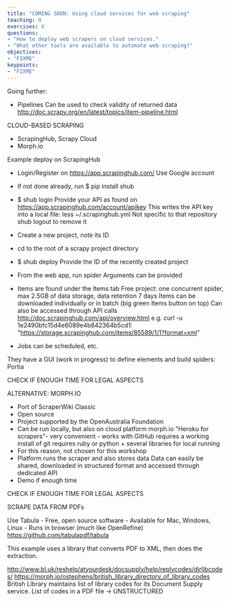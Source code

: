 ```yaml
---
title: "COMING SOON: Using cloud services for web scraping"
teaching: 0
exercises: 0
questions:
- "How to deploy web scrapers on cloud services."
- "What other tools are available to automate web scraping?"
objectives:
- "FIXME"
keypoints:
- "FIXME"
---
```



Going further:
- Pipelines
	Can be used to check validity of returned data
	http://doc.scrapy.org/en/latest/topics/item-pipeline.html



CLOUD-BASED SCRAPING
- ScrapingHub, Scrapy Cloud
- Morph.io


Example deploy on ScrapingHub

- Login/Register on https://app.scrapinghub.com/
	Use Google account


- If not done already, run
	$ pip install shub

- $ shub login
	Provide your API as found on https://app.scrapinghub.com/account/apikey
	This writes the API key into a local file: less ~/.scrapinghub.yml
	Not specific to that repository 
	shub logout to remove it

- Create a new project, note its ID
- cd to the root of a scrapy project directory
	
- $ shub deploy
	Provide the ID of the recently created project
	
- From the web app, run spider
	Arguments can be provided
	
- Items are found under the Items tab
	Free project: one concurrent spider, max 2.5GB of data storage, data retention 7 days
	Items can be downloaded individually or in batch (big green Items button on top)
	Can also be accessed through API calls
		http://doc.scrapinghub.com/api/overview.html
		e.g. curl -u 1e2490bfc15d4e6089e4b842364b5cd1: "https://storage.scrapinghub.com/items/85589/1/1?format=xml"
		

- Jobs can be scheduled, etc.

They have a GUI (work in progress) to define elements and build spiders: Portia


CHECK IF ENOUGH TIME FOR LEGAL ASPECTS



ALTERNATIVE: MORPH.IO
- Port of ScraperWiki Classic
- Open source
- Project supported by the OpenAustralia Foundation
- Can be run locally, but also on cloud platform morph.io "Heroku for scrapers"- very convenient - works with GitHub
	requires a working install of git
	requires ruby or python + several libraries for local running
- For this reason, not chosen for this workshop
- Platform runs the scraper and also stores data
	Data can easily be shared, downloaded in structured format and accessed through dedicated API
- Demo if enough time


CHECK IF ENOUGH TIME FOR LEGAL ASPECTS



SCRAPE DATA FROM PDFs

Use Tabula
	- Free, open source software
	- Available for Mac, Windows, Linux
	- Runs in browser (much like OpenRefine)
	https://github.com/tabulapdf/tabula


This example uses a library that converts PDF to XML, then does the extraction.

http://www.bl.uk/reshelp/atyourdesk/docsupply/help/replycodes/dirlibcodes/
https://morph.io/ostephens/british_library_directory_of_library_codes
	British Library maintains list of library codes for its Document Supply service.
	List of codes in a PDF file -> UNSTRUCTURED
	
	

